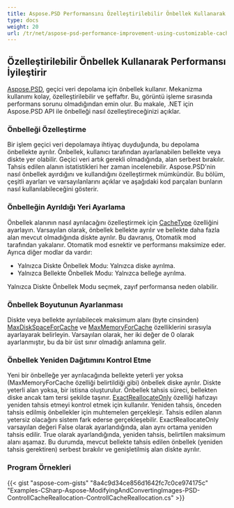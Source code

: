 ```yaml
---
title: Aspose.PSD Performansını Özelleştirilebilir Önbellek Kullanarak İyileştirme
type: docs
weight: 20
url: /tr/net/aspose-psd-performance-improvement-using-customizable-cache/
---
```


## **Özelleştirilebilir Önbellek Kullanarak Performansı İyileştirir**
[Aspose.PSD](https://products.aspose.com/psd/family), geçici veri depolama için önbellek kullanır. Mekanizma kullanımı kolay, özelleştirilebilir ve şeffaftır. Bu, görüntü işleme sırasında performans sorunu olmadığından emin olur. Bu makale, .NET için Aspose.PSD API ile önbelleği nasıl özelleştireceğinizi açıklar.

### **Önbelleği Özelleştirme**
Bir işlem geçici veri depolamaya ihtiyaç duyduğunda, bu depolama önbellekte ayrılır. Önbellek, kullanıcı tarafından ayarlanabilen bellekte veya diskte yer olabilir. Geçici veri artık gerekli olmadığında, alan serbest bırakılır. Tahsis edilen alanın istatistikleri her zaman incelenebilir. Aspose.PSD'nin nasıl önbellek ayırdığını ve kullandığını özelleştirmek mümkündür. Bu bölüm, çeşitli ayarları ve varsayılanlarını açıklar ve aşağıdaki kod parçaları bunların nasıl kullanılabileceğini gösterir.

### **Önbelleğin Ayrıldığı Yeri Ayarlama**
Önbellek alanının nasıl ayrılacağını özelleştirmek için [CacheType](https://reference.aspose.com/psd/net/aspose.psd/cachetype) özelliğini ​​ayarlayın. Varsayılan olarak, önbellek bellekte ayrılır ve bellekte daha fazla alan mevcut olmadığında diskte ayrılır. Bu davranış, Otomatik mod tarafından yakalanır. Otomatik mod esnektir ve performansı maksimize eder. Ayrıca diğer modlar da vardır:

- Yalnızca Diskte Önbellek Modu: Yalnızca diske ayrılma.
- Yalnızca Bellekte Önbellek Modu: Yalnızca belleğe ayrılma.

Yalnızca Diskte Önbellek Modu seçmek, zayıf performansa neden olabilir.

### **Önbellek Boyutunun Ayarlanması**
Diskte veya bellekte ayrılabilecek maksimum alanı (byte cinsinden) [MaxDiskSpaceForCache](https://reference.aspose.com/psd/net/aspose.psd/cache/properties/maxdiskspaceforcache) ve [MaxMemoryForCache](https://reference.aspose.com/psd/net/aspose.psd/cache/properties/maxmemoryforcache) özelliklerini sırasıyla ayarlayarak belirleyin. Varsayılan olarak, her iki değer de 0 olarak ayarlanmıştır, bu da bir üst sınır olmadığı anlamına gelir.

### **Önbellek Yeniden Dağıtımını Kontrol Etme**
Yeni bir önbelleğe yer ayrılacağında bellekte yeterli yer yoksa (MaxMemoryForCache özelliği belirtildiği gibi) önbellek diske ayrılır. Diskte yeterli alan yoksa, bir istisna oluşturulur. Önbellek tahsis süreci, bellekten diske ancak tam tersi şekilde taşınır. [ExactReallocateOnly](https://reference.aspose.com/psd/net/aspose.psd/cache/properties/exactreallocateonly) özelliği hafızayı yeniden tahsis etmeyi kontrol etmek için kullanılır. Yeniden tahsis, önceden tahsis edilmiş önbellekler için muhtemelen gerçekleşir. Tahsis edilen alanın yetersiz olacağını sistem fark ederse gerçekleşebilir. ExactReallocateOnly varsayılan değeri False olarak ayarlandığında, alan aynı ortama yeniden tahsis edilir. True olarak ayarlandığında, yeniden tahsis, belirtilen maksimum alanı aşamaz. Bu durumda, mevcut bellekte tahsis edilen önbellek (yeniden tahsis gerektiren) serbest bırakılır ve genişletilmiş alan diskte ayrılır.

### **Program Örnekleri**
{{< gist "aspose-com-gists" "8a4c9d34ce856d1642fc7c0ce974175c" "Examples-CSharp-Aspose-ModifyingAndConvertingImages-PSD-ControllCacheReallocation-ControllCacheReallocation.cs" >}}

